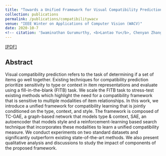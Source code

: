 ```yaml
---
title: "Towards a Unified Framework for Visual Compatibility Prediction"
collection: publications
permalink: /publications/compatibilitywacv
venue: "IEEE Winter on Applications of Computer Vision (WACV)"
date: 2020-10-7
<!-- citation: 'Swaminathan Gurumurthy, <b>Lantao Yu</b>, Chenyan Zhang, Yongchao Jin, Weiping Li, Xiaodong Zhang, Fei Fang. <i>ACM SIGCAS Conference on Computing and Sustainable Societies.</i> <b>COMPASS 2018</b>. -->'
---
```

[[PDF]](http://openaccess.thecvf.com/content_WACV_2020/papers/Singhal_Towards_a_Unified_Framework_for_Visual_Compatibility_Prediction_WACV_2020_paper.pdf)

## Abstract
Visual compatibility prediction refers to the task of determining if a set of items go well together. Existing techniques for compatibility prediction prioritize sensitivity to type or context in item representations and evaluate using a fill-in-the-blank (FITB) task. We scale the FITB task to stress-test existing methods which highlight the need for a compatibility framework that is sensitive to multiple modalities of item relationships. In this work, we introduce a unified framework for compatibility learning that is jointly conditioned on the type, context, and style. The framework is composed of TC-GAE, a graph-based network that models type & context, SAE, an autoencoder that models style and a reinforcement-learning based search technique that incorporates these modalities to learn a unified compatibility measure. We conduct experiments on two standard datasets and significantly outperform existing state-of-the-art methods. We also present qualitative analysis and discussions to study the impact of components of the proposed framework.

